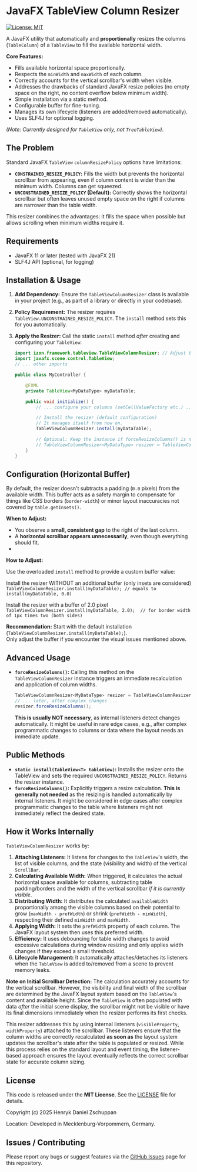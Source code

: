 # JavaFX TableView Column Resizer

[![License: MIT](https://img.shields.io/badge/License-MIT-yellow.svg)](https://opensource.org/licenses/MIT)

A JavaFX utility that automatically and **proportionally** resizes the columns (`TableColumn`) of a `TableView` to fill the available horizontal width.

**Core Features:**

*   Fills available horizontal space proportionally.
*   Respects the `minWidth` and `maxWidth` of each column.
*   Correctly accounts for the vertical scrollbar's width when visible.
*   Addresses the drawbacks of standard JavaFX resize policies (no empty space on the right, no content overflow below minimum width).
*   Simple installation via a static method.
*   Configurable buffer for fine-tuning.
*   Manages its own lifecycle (listeners are added/removed automatically).
*   Uses SLF4J for optional logging.

*(Note: Currently designed for `TableView` only, not `TreeTableView`)*.

## The Problem

Standard JavaFX `TableView` `columnResizePolicy` options have limitations:

*   **`CONSTRAINED_RESIZE_POLICY`:** Fills the width but prevents the horizontal scrollbar from appearing, even if column content is wider than the minimum width. Columns can get squeezed.
*   **`UNCONSTRAINED_RESIZE_POLICY` (Default):** Correctly shows the horizontal scrollbar but often leaves unused empty space on the right if columns are narrower than the table width.

This resizer combines the advantages: it fills the space when possible but allows scrolling when minimum widths require it.

## Requirements

*   JavaFX 11 or later (tested with JavaFX 21)
*   SLF4J API (optional, for logging)

## Installation & Usage

1.  **Add Dependency:** Ensure the `TableViewColumnResizer` class is available in your project (e.g., as part of a library or directly in your codebase).
2.  **Policy Requirement:** The resizer requires `TableView.UNCONSTRAINED_RESIZE_POLICY`. The `install` method sets this for you automatically.
3.  **Apply the Resizer:** Call the static `install` method *after* creating and configuring your `TableView`:

    ```java
    import izon.framework.tableview.TableViewColumnResizer; // Adjust the import path
    import javafx.scene.control.TableView;
    // ... other imports

    public class MyController {

        @FXML
        private TableView<MyDataType> myDataTable;

        public void initialize() {
            // ... configure your columns (setCellValueFactory etc.) ...

            // Install the resizer (default configuration)
            // It manages itself from now on.
            TableViewColumnResizer.install(myDataTable);

            // Optional: Keep the instance if forceResizeColumns() is needed later
            // TableViewColumnResizer<MyDataType> resizer = TableViewColumnResizer.install(myDataTable);
        }
    }
    ```

## Configuration (Horizontal Buffer)

By default, the resizer doesn't subtracts a padding (`0.0` pixels) from the available width. This buffer acts as a safety margin to compensate for things like CSS borders (`border-width`) or minor layout inaccuracies not covered by `table.getInsets()`.

**When to Adjust:**

*   You observe a **small, consistent gap** to the right of the last column.
*   A **horizontal scrollbar appears unnecessarily**, even though everything should fit.
*   
**How to Adjust:**

Use the overloaded `install` method to provide a custom buffer value:

Install the resizer WITHOUT an additional buffer (only insets are considered)  
`TableViewColumnResizer.install(myDataTable); // equals to install(myDataTable, 0.0)`

Install the resizer with a buffer of 2.0 pixel  
`TableViewColumnResizer.install(myDataTable, 2.0);  // for border width of 1px times two (both sides)`

**Recommendation:** Start with the default installation (`TableViewColumnResizer.install(myDataTable);`).  
Only adjust the buffer if you encounter the visual issues mentioned above.

## Advanced Usage

*   **`forceResizeColumns()`:**
    Calling this method on the `TableViewColumnResizer` instance triggers an immediate recalculation and application of column widths.
    ```java
    TableViewColumnResizer<MyDataType> resizer = TableViewColumnResizer.install(myDataTable);
    // ... later, after complex changes ...
    resizer.forceResizeColumns();
    ```
    **This is usually NOT necessary**, as internal listeners detect changes automatically. It might be useful in rare edge cases, e.g., after complex programmatic changes to columns or data where the layout needs an immediate update.


## Public Methods

*   **`static install(TableView<T> tableView)`:** Installs the resizer onto the TableView and sets the required `UNCONSTRAINED_RESIZE_POLICY`. Returns the resizer instance.
*   **`forceResizeColumns()`:** Explicitly triggers a resize calculation. **This is generally not needed** as the resizing is handled automatically by internal listeners. It might be considered in edge cases after complex programmatic changes to the table where listeners might not immediately reflect the desired state.

## How it Works Internally

`TableViewColumnResizer` works by:

1.  **Attaching Listeners:** It listens for changes to the `TableView`'s width, the list of visible columns, and the state (visibility and width) of the vertical `ScrollBar`.
2.  **Calculating Available Width:** When triggered, it calculates the actual horizontal space available for columns, subtracting table padding/borders and the width of the vertical scrollbar *if it is currently visible*.
3.  **Distributing Width:** It distributes the calculated `availableWidth` proportionally among the visible columns based on their potential to grow (`maxWidth - prefWidth`) or shrink (`prefWidth - minWidth`), respecting their defined `minWidth` and `maxWidth`.
4.  **Applying Width:** It sets the `prefWidth` property of each column. The JavaFX layout system then uses this preferred width.
5.  **Efficiency:** It uses debouncing for table width changes to avoid excessive calculations during window resizing and only applies width changes if they exceed a small threshold.
6.  **Lifecycle Management:** It automatically attaches/detaches its listeners when the `TableView` is added to/removed from a scene to prevent memory leaks.


**Note on Initial Scrollbar Detection:** The calculation accurately accounts for the vertical scrollbar. However, the visibility and final width of the scrollbar are determined by the JavaFX layout system based on the `TableView`'s content and available height. Since the `TableView` is often populated with data *after* the initial scene display, the scrollbar might not be visible or have its final dimensions immediately when the resizer performs its first checks.

This resizer addresses this by using internal listeners (`visibleProperty`, `widthProperty`) attached to the scrollbar. These listeners ensure that the column widths are correctly recalculated **as soon as** the layout system updates the scrollbar's state after the table is populated or resized. While this process relies on the standard layout and event timing, the listener-based approach ensures the layout eventually reflects the correct scrollbar state for accurate column sizing.

## License

This code is released under the **MIT License**. See the [LICENSE](LICENSE) file for details.

Copyright (c) 2025 Henryk Daniel Zschuppan

Location:
Developed in Mecklenburg-Vorpommern, Germany.

## Issues / Contributing

Please report any bugs or suggest features via the [GitHub Issues](https://github.com/HenrykZschuppan/TableViewColumnResizer/issues) page for this repository.
